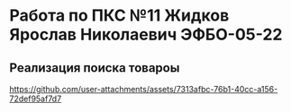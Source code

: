 # Работа по ПКС №11 Жидков Ярослав Николаевич ЭФБО-05-22
## Реализация поиска товароы
https://github.com/user-attachments/assets/7313afbc-76b1-40cc-a156-72def95af7d7

